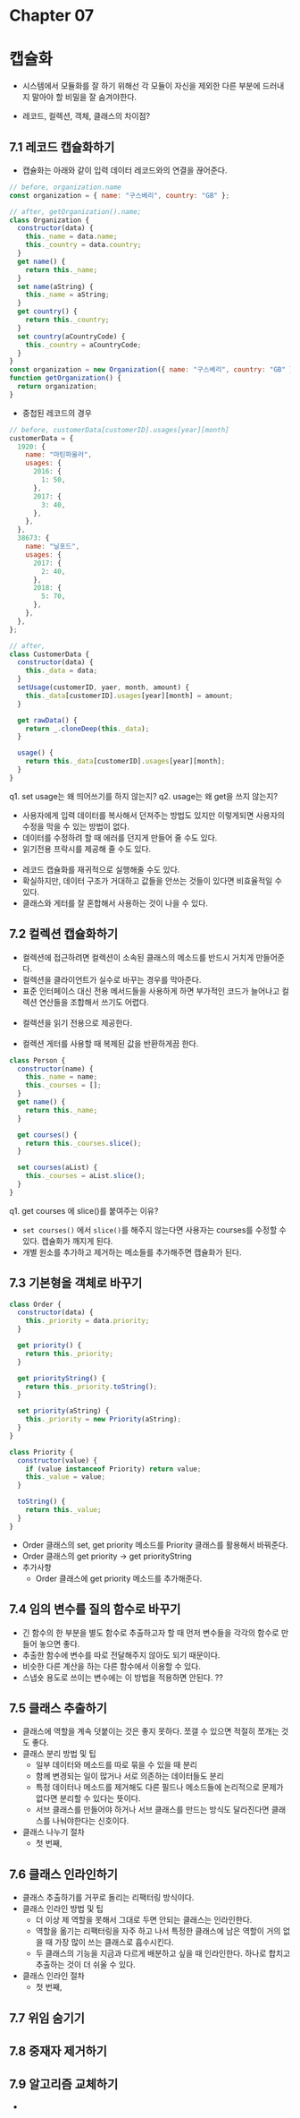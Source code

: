 # Chapter 07

# 캡슐화

- 시스템에서 모듈화를 잘 하기 위해선 각 모듈이 자신을 제외한 다른 부분에 드러내지 말아야 할 비밀을 잘 숨겨야한다.

- 레코드, 컬렉션, 객체, 클래스의 차이점?

## 7.1 레코드 캡슐화하기

- 캡슐화는 아래와 같이 입력 데이터 레코드와의 연결을 끊어준다.

```javascript
// before, organization.name
const organization = { name: "구스베리", country: "GB" };

// after, getOrganization().name;
class Organization {
  constructor(data) {
    this._name = data.name;
    this._country = data.country;
  }
  get name() {
    return this._name;
  }
  set name(aString) {
    this._name = aString;
  }
  get country() {
    return this._country;
  }
  set country(aCountryCode) {
    this._country = aCountryCode;
  }
}
const organization = new Organization({ name: "구스베리", country: "GB" });
function getOrganization() {
  return organization;
}
```

- 중첩된 레코드의 경우

```javascript
// before, customerData[customerID].usages[year][month]
customerData = {
  1920: {
    name: "마틴파울러",
    usages: {
      2016: {
        1: 50,
      },
      2017: {
        3: 40,
      },
    },
  },
  38673: {
    name: "닐포드",
    usages: {
      2017: {
        2: 40,
      },
      2018: {
        5: 70,
      },
    },
  },
};

// after,
class CustomerData {
  constructor(data) {
    this._data = data;
  }
  setUsage(customerID, yaer, month, amount) {
    this._data[customerID].usages[year][month] = amount;
  }

  get rawData() {
    return _.cloneDeep(this._data);
  }

  usage() {
    return this._data[customerID].usages[year][month];
  }
}
```

q1. set usage는 왜 띄어쓰기를 하지 않는지?
q2. usage는 왜 get을 쓰지 않는지?

- 사용자에게 입력 데이터를 복사해서 던져주는 방법도 있지만 이렇게되면 사용자의 수정을 막을 수 있는 방법이 없다.
- 데이터를 수정하려 할 때 에러를 던지게 만들어 줄 수도 있다.
- 읽기전용 프락시를 제공해 줄 수도 있다.
  <br>
  <br>
- 레코드 캡슐화를 재귀적으로 실행해줄 수도 있다.
- 확실하지만, 데이터 구조가 거대하고 값들을 안쓰는 것들이 있다면 비효율적일 수 있다.
- 클래스와 게터를 잘 혼합해서 사용하는 것이 나을 수 있다.

## 7.2 컬렉션 캡슐화하기

- 컬렉션에 접근하려면 컬렉션이 소속된 클래스의 메소드를 반드시 거치게 만들어준다.
- 컬렉션을 클라이언트가 실수로 바꾸는 경우를 막아준다.
- 표준 인터페이스 대신 전용 메서드들을 사용하게 하면 부가적인 코드가 늘어나고 컬렉션 연산들을 조합해서 쓰기도 어렵다.
  <br>
  <br>
- 컬렉션을 읽기 전용으로 제공한다.
  <br>
  <br>
- 컬렉션 게터를 사용할 때 복제된 값을 반환하게끔 한다.

```javascript
class Person {
  constructor(name) {
    this._name = name;
    this._courses = [];
  }
  get name() {
    return this._name;
  }

  get courses() {
    return this._courses.slice();
  }

  set courses(aList) {
    this._courses = aList.slice();
  }
}
```

q1. get courses 에 slice()를 붙여주는 이유?

- `set courses()` 에서 `slice()`를 해주지 않는다면 사용자는 courses를 수정할 수 있다. 캡슐화가 깨지게 된다.
- 개별 원소를 추가하고 제거하는 메소들를 추가해주면 캡슐화가 된다.

## 7.3 기본형을 객체로 바꾸기

```javascript
class Order {
  constructor(data) {
    this._priority = data.priority;
  }

  get priority() {
    return this._priority;
  }

  get priorityString() {
    return this._priority.toString();
  }

  set priority(aString) {
    this._priority = new Priority(aString);
  }
}

class Priority {
  constructor(value) {
    if (value instanceof Priority) return value;
    this._value = value;
  }

  toString() {
    return this._value;
  }
}
```

- Order 클래스의 set, get priority 메소드를 Priority 클래스를 활용해서 바꿔준다.
- Order 클래스의 get priority -> get priorityString
- 추가사항
  - Order 클래스에 get priority 메소드를 추가해준다.

## 7.4 임의 변수를 질의 함수로 바꾸기

- 긴 함수의 한 부분을 별도 함수로 추출하고자 할 때 먼저 변수들을 각각의 함수로 만들어 놓으면 좋다.
- 추출한 함수에 변수를 따로 전달해주지 않아도 되기 때문이다.
- 비슷한 다른 계산을 하는 다른 함수에서 이용할 수 있다.
- 스냅숏 용도로 쓰이는 변수에는 이 방법을 적용하면 안된다. ??

## 7.5 클래스 추출하기

- 클래스에 역할을 계속 덧붙이는 것은 좋지 못하다. 쪼갤 수 있으면 적절히 쪼개는 것도 좋다.
- 클래스 분리 방법 및 팁
  - 일부 데이터와 메소드를 따로 묶을 수 있을 때 분리
  - 함께 변경되는 일이 많거나 서로 의존하는 데이터들도 분리
  - 특정 데이터나 메소드를 제거해도 다른 필드나 메소드들에 논리적으로 문제가 없다면 분리할 수 있다는 뜻이다.
  - 서브 클래스를 만들어야 하거나 서브 클래스를 만드는 방식도 달라진다면 클래스를 나눠야한다는 신호이다.
- 클래스 나누기 절차
  - 첫 번째,

## 7.6 클래스 인라인하기

- 클래스 추출하기를 거꾸로 돌리는 리팩터링 방식이다.
- 클래스 인라인 방법 및 팁
  - 더 이상 제 역할을 못해서 그대로 두면 안되는 클래스는 인라인한다.
  - 역할을 옮기는 리팩터링을 자주 하고 나서 특정한 클래스에 남은 역할이 거의 없을 때 가장 많이 쓰는 클래스로 흡수시킨다.
  - 두 클래스의 기능을 지금과 다르게 배분하고 싶을 때 인라인한다. 하나로 합치고 추출하는 것이 더 쉬울 수 있다.
- 클래스 인라인 절차
  - 첫 번째,

## 7.7 위임 숨기기

## 7.8 중재자 제거하기

## 7.9 알고리즘 교체하기

-
